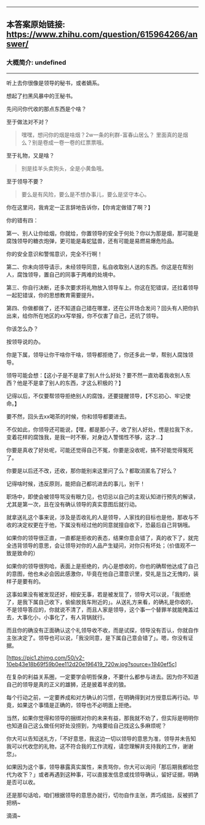 ----------------------------------------
## 本答案原始链接: https://www.zhihu.com/question/615964266/answer/
### 大概简介: undefined
----------------------------------------
听上去你很像是领导的秘书，或者嫡系。

想起了扫黑风暴中的王秘书。


先问问你代收的那点东西是个啥？

至于做法对不对？

> 嘿嘿，想问你的烟是啥烟？2w一条的利群-富春山居么？
> 里面真的是烟么？别是卷成一卷一卷的红票票哦。

至于礼物，又是啥？

> 别是挂羊头卖狗头，全是小黄鱼哦。

至于领导不要？

> 要么是有风险，要么是不想办事儿，要么是坚守本心。

你在这里问，我肯定一正言辞地告诉你，【你肯定做错了啊？】


你的错有四：

第一、别人让你给烟，你就给，你置领导的安全于何处？你以为那是烟，那可能是腐蚀领导的糖衣炮弹，更可能是毒蛇猛兽，还有可能是易燃易爆危险品。

你的安全意识和警惕意识，完全不行啊！

第二、你未向领导请示，未经领导同意，私自收取别人送的东西。你这是在帮别人，腐蚀领导，置自己的同事于两难的处境中。

第三、你自行决断，还多次要求将礼物放入领导车上。你这在犯错误，还拉着领导一起犯错误，你的思想教育需要提升。

第四、你做都做了，还不知道自己错在哪里，还在公开场合发问？回头有人把你扒出来，给你所在地区的xx写举报，你不仅害了自己，还坑了领导。


你该怎么办？

按领导说的办。

你是下属，领导让你干啥你干啥，领导都拒绝了，你还多此一举，帮别人腐蚀领导。

领导可能会想：【这小子是不是拿了别人什么好处？要不然一直劝着我收别人东西？他是不是拿了别人的东西，才这么积极的？】

记得以后，不仅要帮领导拒绝别人的腐蚀，还要提醒领导，【不忘初心、牢记使命。】

要不然，回头去xx喝茶的时候，你和领导都要进去。

不仅如此，你领导还可能说，【嘿，都是那小子，收了别人好处，愣是拉我下水，变着花样的腐蚀我，是我一时不察，对身边人警惕性不够，这才...】

你要是真收了好处呢，可能还觉得自己不冤，你要是没收呢，搞不好能觉得冤死了。

你要是以后还不改，还收，那你能别来这里问了么？都取消匿名了好么？

记得啥时候，违反原则，能把自己都坑进去的事儿，别干！

职场中，即使会被领导骂没有眼力见，也切忌以自己的主观认知进行预先的解读，尤其是第一次，且在没有确认领导的真实意图后就行动。

就拿送礼这个事来说，涉及是否收礼的人是领导，人家找的目标也是他，那收与不收的决定权更在于他，下属没有经过他的同意就擅自收下，恐最后自己背锅哦。

如果你的领导很正直，一直都是拒收的表态，结果你意会错了，真的收下了，就完全违背领导的意思，会让领导对你的人品产生疑问，对你只有坏处；（价值观不一致是致命的）

如果你的领导很狗哈，表面上是拒绝的，内心是想收的，你也的确帮他达成了自己的意图，他也未必会因此感激你，毕竟在他自己潜意识里，受礼是当之无愧的，装样子是要有的。

这事如果没有被发现还好，相安无事，若是被发现了，领导大可以说，「我拒绝了，是我下属自己收下，偷偷放我车附近的」。从送礼方来看，的确礼是你收的，不是领导答应的，你就说不清了，而且人家是领导，这个事一个替罪羊就能掩盖过去，大事化小，小事化了，有人背锅就行。

而且你的确没有正面确认这个礼领导收不收，而是试探，领导没有否认，你就自作主张决定了。领导也可以说，「我没同意，是下属自己意会错了」。嗯，你没有证据。

[https://pic1.zhimg.com/50/v2-10eb43e18b69f59b0ee112d20e196419_720w.jpg?source=1940ef5c]

在复杂的利益关系圈，一定要学会明哲保身，不要什么都参与进去。因为你不知道自己的领导是真的正义的雄狮，还是披着羊皮的狼。

每个行动之前，一定要养成和对方确认的习惯，在明确得到对方授意后再行动。毕竟，如果这个事情是正确的，领导也不必明面上拒绝。

当然，如果你觉得和领导的捆绑对你的未来有益，那我就不劝了，但实际是明明你也知道自己这么做任何好处没捞到，为啥要给自己找这么多麻烦呢？

你大可以告知送礼方，「不好意思，我这边一切以领导的意思为准，领导并未告知我可以代收您的礼物，这不符合我的工作流程，请您理解并支持我的工作，谢谢您」。

如果因为这个事，领导暴露真实属性，来责骂你，你大可以询问「那后期我都给您代为收下？」或者再遇到这种事，可以直接发信息或找领导确认，留好证据，明确是否可以收。

还是那句话哈，咱们根据领导的意思办就行，切勿自作主张，弄巧成拙，反被抓了把柄~

滴滴~